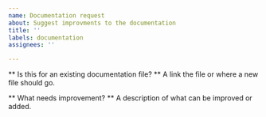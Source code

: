 ```yaml
---
name: Documentation request
about: Suggest improvments to the documentation
title: ''
labels: documentation
assignees: ''

---
```


** Is this for an existing documentation file? **
A link the file or where a new file should go.

** What needs improvement? **
A description of what can be improved or added.
